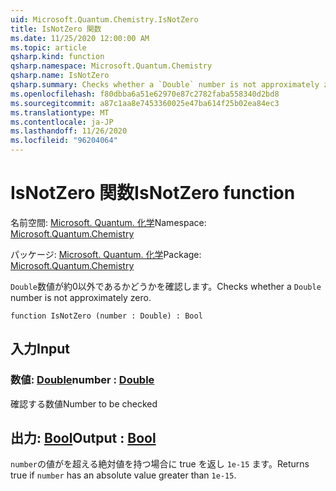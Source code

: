 ```yaml
---
uid: Microsoft.Quantum.Chemistry.IsNotZero
title: IsNotZero 関数
ms.date: 11/25/2020 12:00:00 AM
ms.topic: article
qsharp.kind: function
qsharp.namespace: Microsoft.Quantum.Chemistry
qsharp.name: IsNotZero
qsharp.summary: Checks whether a `Double` number is not approximately zero.
ms.openlocfilehash: f80dbba6a51e62970e87c2782faba558340d2bd8
ms.sourcegitcommit: a87c1aa8e7453360025e47ba614f25b02ea84ec3
ms.translationtype: MT
ms.contentlocale: ja-JP
ms.lasthandoff: 11/26/2020
ms.locfileid: "96204064"
---
```

# <a name="isnotzero-function"></a><span data-ttu-id="02a8a-102">IsNotZero 関数</span><span class="sxs-lookup"><span data-stu-id="02a8a-102">IsNotZero function</span></span>

<span data-ttu-id="02a8a-103">名前空間: [Microsoft. Quantum. 化学](xref:Microsoft.Quantum.Chemistry)</span><span class="sxs-lookup"><span data-stu-id="02a8a-103">Namespace: [Microsoft.Quantum.Chemistry](xref:Microsoft.Quantum.Chemistry)</span></span>

<span data-ttu-id="02a8a-104">パッケージ: [Microsoft. Quantum. 化学](https://nuget.org/packages/Microsoft.Quantum.Chemistry)</span><span class="sxs-lookup"><span data-stu-id="02a8a-104">Package: [Microsoft.Quantum.Chemistry](https://nuget.org/packages/Microsoft.Quantum.Chemistry)</span></span>


<span data-ttu-id="02a8a-105">`Double`数値が約0以外であるかどうかを確認します。</span><span class="sxs-lookup"><span data-stu-id="02a8a-105">Checks whether a `Double` number is not approximately zero.</span></span>

```qsharp
function IsNotZero (number : Double) : Bool
```


## <a name="input"></a><span data-ttu-id="02a8a-106">入力</span><span class="sxs-lookup"><span data-stu-id="02a8a-106">Input</span></span>

### <a name="number--double"></a><span data-ttu-id="02a8a-107">数値: [Double](xref:microsoft.quantum.lang-ref.double)</span><span class="sxs-lookup"><span data-stu-id="02a8a-107">number : [Double](xref:microsoft.quantum.lang-ref.double)</span></span>

<span data-ttu-id="02a8a-108">確認する数値</span><span class="sxs-lookup"><span data-stu-id="02a8a-108">Number to be checked</span></span>



## <a name="output--bool"></a><span data-ttu-id="02a8a-109">出力: [Bool](xref:microsoft.quantum.lang-ref.bool)</span><span class="sxs-lookup"><span data-stu-id="02a8a-109">Output : [Bool](xref:microsoft.quantum.lang-ref.bool)</span></span>

<span data-ttu-id="02a8a-110">`number`の値がを超える絶対値を持つ場合に true を返し `1e-15` ます。</span><span class="sxs-lookup"><span data-stu-id="02a8a-110">Returns true if `number` has an absolute value greater than `1e-15`.</span></span>